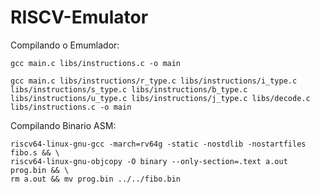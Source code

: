# RISCV-Emulator




Compilando o Emumlador:
```
gcc main.c libs/instructions.c -o main

gcc main.c libs/instructions/r_type.c libs/instructions/i_type.c libs/instructions/s_type.c libs/instructions/b_type.c libs/instructions/u_type.c libs/instructions/j_type.c libs/decode.c libs/instructions.c -o main

```

Compilando Binario ASM:
```
riscv64-linux-gnu-gcc -march=rv64g -static -nostdlib -nostartfiles fibo.s && \
riscv64-linux-gnu-objcopy -O binary --only-section=.text a.out prog.bin && \
rm a.out && mv prog.bin ../../fibo.bin
```